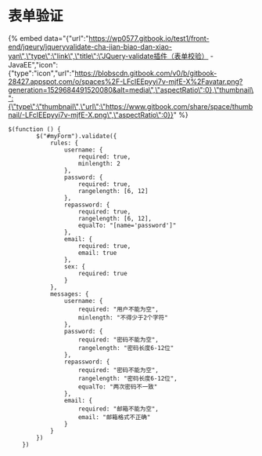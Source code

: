 # 表单验证

{% embed data="{\"url\":\"https://wp0577.gitbook.io/test1/front-end/jqeury/jqueryvalidate-cha-jian-biao-dan-xiao-yan\",\"type\":\"link\",\"title\":\"JQuery-validate插件（表单校验） - JavaEE\",\"icon\":{\"type\":\"icon\",\"url\":\"https://blobscdn.gitbook.com/v0/b/gitbook-28427.appspot.com/o/spaces%2F-LFcIEEpyyi7v-mjfE-X%2Favatar.png?generation=1529684491520080&alt=media\",\"aspectRatio\":0},\"thumbnail\":{\"type\":\"thumbnail\",\"url\":\"https://www.gitbook.com/share/space/thumbnail/-LFcIEEpyyi7v-mjfE-X.png\",\"aspectRatio\":0}}" %}

```text
$(function () {
        $("#myForm").validate({
            rules: {
                username: {
                    required: true,
                    minlength: 2
                },
                password: {
                    required: true,
                    rangelength: [6, 12]
                },
                repassword: {
                    required: true,
                    rangelength: [6, 12],
                    equalTo: "[name='password']"
                },
                email: {
                    required: true,
                    email: true
                },
                sex: {
                    required: true
                }
            },
            messages: {
                username: {
                    required: "用户不能为空",
                    minlength: "不得少于2个字符"
                },
                password: {
                    required: "密码不能为空",
                    rangelength: "密码长度6-12位"
                },
                repassword: {
                    required: "密码不能为空",
                    rangelength: "密码长度6-12位",
                    equalTo: "两次密码不一致"
                },
                email: {
                    required: "邮箱不能为空",
                    email: "邮箱格式不正确"
                }
            }
        })
    })

```

